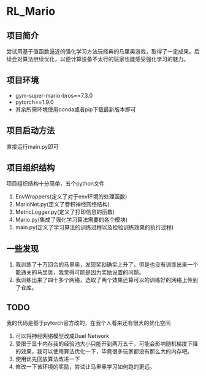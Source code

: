 # RL_Mario

## 项目简介

尝试用基于值函数逼近的强化学习方法玩经典的马里奥游戏，取得了一定成果。后续会对算法继续优化，以便计算设备不太行的玩家也能感受强化学习的魅力。

## 项目环境

- gym-super-mario-bros==7.3.0
- pytorch==1.9.0
- 其余所需环境使用conda或者pip下载最新版本即可

## 项目启动方法

直接运行main.py即可

## 项目组织结构

项目组织结构十分简单，五个python文件
1. EnvWrappers(定义了对于env环境的处理函数)
2. MarioNet.py(定义了卷积神经网络结构)
3. MetricLogger.py(定义了打印信息的函数)
4. Mario.py(集成了强化学习算法需要的各个模块)
5. main.py(定义了学习算法的训练过程以及检验训练效果的执行过程)

##  一些发现

1. 我训练了十万回合的马里奥，发现奖励确实上升了，但是也没有训练出来一个能通关的马里奥，我觉得可能是因为奖励设置的问题。
2. 我训练出来了四十多个网络，选取了两个效果还算可以的训练好的网络上传到了仓库。

## TODO

我的代码是基于pytorch官方改的，在我个人看来还有很大的优化空间
1. 可以将神经网络模型改成Duel Network
2. 受限于显卡内存我的经验池大小只能开到两万五千，可能会影响随机梯度下降的效果，我可以使用算法优化一下，毕竟很多玩家都没有那么大的内存吧。
3. 使用优先回放算法改进一下
4. 修改一下该环境的奖励，尝试让马里奥学习如何跑的更远。

